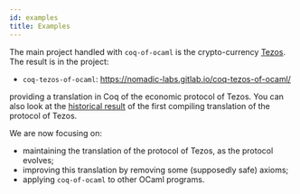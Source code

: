 ```yaml
---
id: examples
title: Examples
---
```


The main project handled with `coq-of-ocaml` is the crypto-currency [Tezos](https://tezos.com/). The result is in the project:
* `coq-tezos-of-ocaml`: https://nomadic-labs.gitlab.io/coq-tezos-of-ocaml/

providing a translation in Coq of the economic protocol of Tezos. You can also look at the [historical result](https://clarus.github.io/coq-of-ocaml/examples/tezos/) of the first compiling translation of the protocol of Tezos.

We are now focusing on:
* maintaining the translation of the protocol of Tezos, as the protocol evolves;
* improving this translation by removing some (supposedly safe) axioms;
* applying `coq-of-ocaml` to other OCaml programs.
